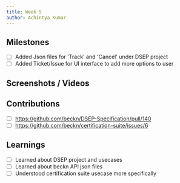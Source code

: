 ```yaml
---
title: Week 5
author: Achintya Kumar
---
```


## Milestones

- [ ] Added Json files for 'Track' and 'Cancel' under DSEP project
- [ ] Added Ticket/Issue for UI interface to add more options to user

## Screenshots / Videos

## Contributions

- [ ] https://github.com/beckn/DSEP-Specification/pull/140
- [ ] https://github.com/beckn/certification-suite/issues/6

## Learnings

- [ ] Learned about DSEP project and usecases
- [ ] Learned about beckn API json files
- [ ] Understood certification suite usecase more specifically